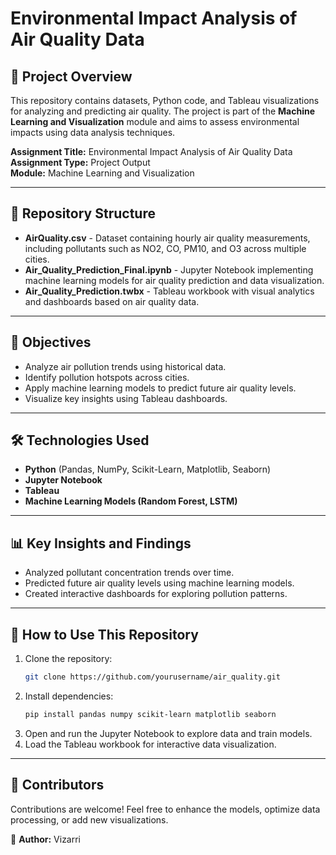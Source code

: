 # Environmental Impact Analysis of Air Quality Data

## 📌 Project Overview

This repository contains datasets, Python code, and Tableau visualizations for analyzing and predicting air quality. The project is part of the **Machine Learning and Visualization** module and aims to assess environmental impacts using data analysis techniques.

**Assignment Title:** Environmental Impact Analysis of Air Quality Data  
**Assignment Type:** Project Output  
**Module:** Machine Learning and Visualization

---

## 📂 Repository Structure

- **AirQuality.csv** - Dataset containing hourly air quality measurements, including pollutants such as NO2, CO, PM10, and O3 across multiple cities.
- **Air_Quality_Prediction_Final.ipynb** - Jupyter Notebook implementing machine learning models for air quality prediction and data visualization.
- **Air_Quality_Prediction.twbx** - Tableau workbook with visual analytics and dashboards based on air quality data.

---

## 🎯 Objectives

- Analyze air pollution trends using historical data.
- Identify pollution hotspots across cities.
- Apply machine learning models to predict future air quality levels.
- Visualize key insights using Tableau dashboards.

---

## 🛠️ Technologies Used

- **Python** (Pandas, NumPy, Scikit-Learn, Matplotlib, Seaborn)
- **Jupyter Notebook**
- **Tableau**
- **Machine Learning Models (Random Forest, LSTM)**

---

## 📊 Key Insights and Findings

- Analyzed pollutant concentration trends over time.
- Predicted future air quality levels using machine learning models.
- Created interactive dashboards for exploring pollution patterns.

---

## 📌 How to Use This Repository

1. Clone the repository:
   ```bash
   git clone https://github.com/yourusername/air_quality.git
   ```
2. Install dependencies:
   ```bash
   pip install pandas numpy scikit-learn matplotlib seaborn
   ```
3. Open and run the Jupyter Notebook to explore data and train models.
4. Load the Tableau workbook for interactive data visualization.

---

## 📢 Contributors

Contributions are welcome! Feel free to enhance the models, optimize data processing, or add new visualizations.

🔗 **Author:** Vizarri

